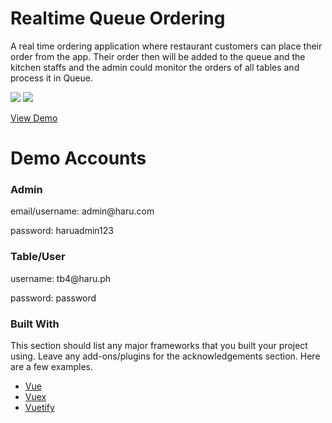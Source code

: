 # Realtime Queue Ordering  

A real time ordering application where restaurant customers can place their order from the
app. Their order then will be added to the queue and the kitchen staffs and the admin could
monitor the orders of all tables and process it in Queue.

![](https://i.gyazo.com/08a2b7f3bc09ec84e89f29980ecb3a9c.gif)
![](https://i.gyazo.com/189aae0b72b2d48f132ba53ccd3b826e.gif)

 <a href="https://vercel.com/eralmendral/harux-queue-ordering/d6to1rp1e">View Demo</a>
 
# Demo Accounts
  <h3> Admin </h3> 
  <p> email/username:  admin@haru.com</p>
  <p> password: haruadmin123 </p>
  
  <h3> Table/User </h3>
  <p> username:  tb4@haru.ph</p>
  <p> password: password </p>
  
  
### Built With
This section should list any major frameworks that you built your project using. Leave any add-ons/plugins for the acknowledgements section. Here are a few examples.
* [Vue](https://vuejs.org/)
* [Vuex](https://vuex.vuejs.org/)
* [Vuetify](https://vuetifyjs.com/en/)
